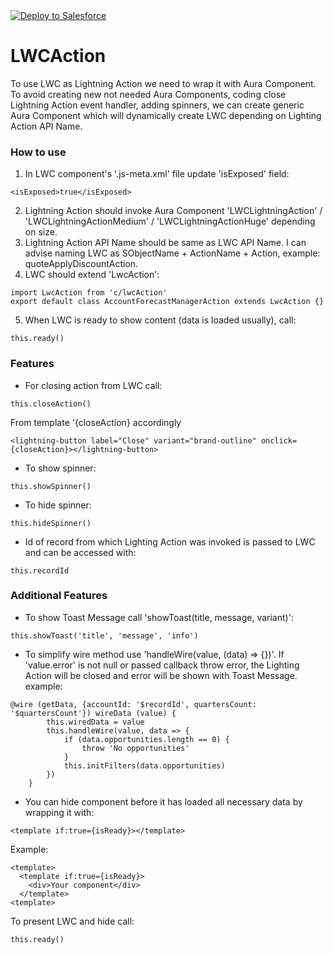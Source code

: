 <a href="https://githubsfdeploy.herokuapp.com">
  <img alt="Deploy to Salesforce"
       src="https://raw.githubusercontent.com/afawcett/githubsfdeploy/master/deploy.png">
</a>

# LWCAction
To use LWC as Lightning Action we need to wrap it with Aura Component. To avoid creating new not needed Aura Components, coding close Lightning Action event handler, adding spinners, we can create generic Aura Component which will dynamically create LWC depending on Lighting Action API Name.

### How to use
1. In LWC component's '.js-meta.xml' file update 'isExposed' field:
```
<isExposed>true</isExposed>
```
2. Lightning Action should invoke Aura Component 'LWCLightningAction' / 'LWCLightningActionMedium' / 'LWCLightningActionHuge' depending on size.
3. Lightning Action API Name should be same as LWC API Name. I can advise naming LWC as SObjectName + ActionName + Action, example: quoteApplyDiscountAction.
4. LWC should extend 'LwcAction':
```
import LwcAction from 'c/lwcAction'
export default class AccountForecastManagerAction extends LwcAction {}
```
5. When LWC is ready to show content (data is loaded usually), call:
```
this.ready()
```

### Features
- For closing action from LWC call: 
```
this.closeAction()
```
From template '{closeAction} accordingly
```
<lightning-button label="Close" variant="brand-outline" onclick={closeAction}></lightning-button>
```

- To show spinner:
```
this.showSpinner()
```

- To hide spinner:
```
this.hideSpinner()
```

- Id of record from which Lighting Action was invoked is passed to LWC and can be accessed with:
```
this.recordId
```

### Additional Features
- To show Toast Message call 'showToast(title, message, variant)':
```
this.showToast('title', 'message', 'info')
```

- To simplify wire method use 'handleWire(value, (data) => {})'. If 'value.error' is not null or passed callback throw error, the Lighting Action will be closed and error will be shown with Toast Message. example:
```
@wire (getData, {accountId: '$recordId', quartersCount: '$quartersCount'}) wireData (value) {
        this.wiredData = value
        this.handleWire(value, data => {
            if (data.opportunities.length == 0) {
                throw 'No opportunities'
            }
            this.initFilters(data.opportunities)
        })
    }
```

- You can hide component before it has loaded all necessary data by wrapping it with:
```
<template if:true={isReady}></template>
```
Example:
```
<template>
  <template if:true={isReady}>
    <div>Your component</div>
  </template>
<template>
```
To present LWC and hide call:
```
this.ready()
```
